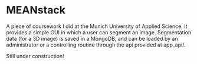 # MEANstack

A piece of coursework I did at the Munich University of Applied Science.
It provides a simple GUI in which a user can segment an image. Segmentation data 
(for a 3D image) is saved in a MongoDB, and can be loaded by an administrator or 
a controlling routine through the api provided at app_api/.

Still under construction!
